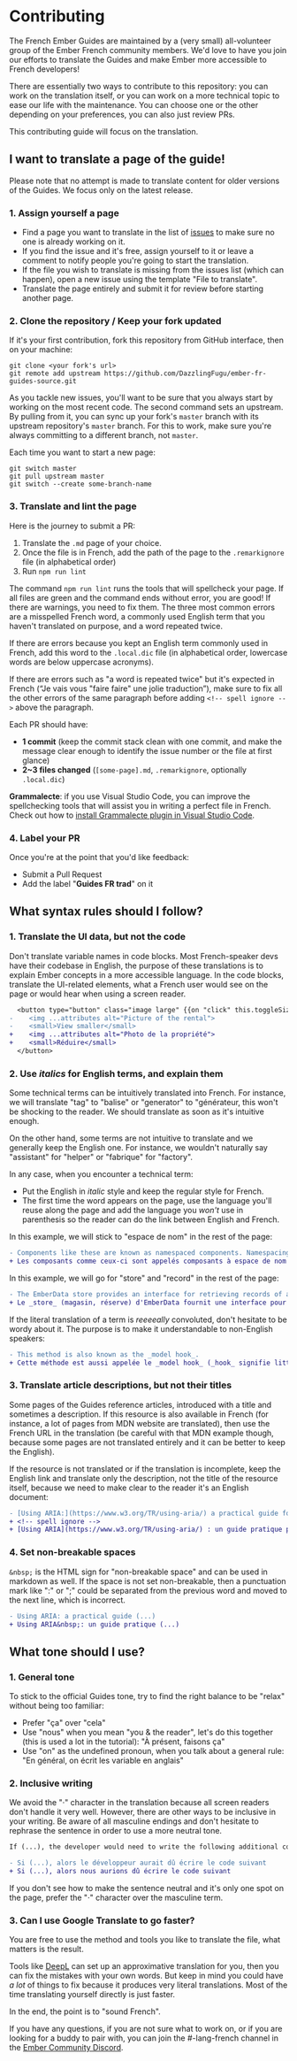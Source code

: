 # Contributing

The French Ember Guides are maintained by a (very small) all-volunteer group of the Ember French community members. We'd love to have you join our efforts to translate the Guides and make Ember more accessible to French developers!

There are essentially two ways to contribute to this repository: you can work on the translation itself, or you can work on a more technical topic to ease our life with the maintenance. You can choose one or the other depending on your preferences, you can also just review PRs.

This contributing guide will focus on the translation.

## I want to translate a page of the guide!

Please note that no attempt is made to translate content for older versions of the Guides. We focus only on the latest release.

### 1. Assign yourself a page

- Find a page you want to translate in the list of [issues](https://github.com/DazzlingFugu/ember-fr-guides-source/issues) to make sure no one is already working on it.
- If you find the issue and it's free, assign yourself to it or leave a comment to notify people you're going to start the translation.
- If the file you wish to translate is missing from the issues list (which can happen), open a new issue using the template "File to translate".
- Translate the page entirely and submit it for review before starting another page.

### 2. Clone the repository / Keep your fork updated

If it's your first contribution, fork this repository from GitHub interface, then on your machine:
```
git clone <your fork's url>
git remote add upstream https://github.com/DazzlingFugu/ember-fr-guides-source.git
```

As you tackle new issues, you'll want to be sure that you always start by working on the most recent code. The second command sets an upstream. By pulling from it, you can sync up your fork's `master` branch with its upstream repository's `master` branch. For this to work, make sure you're always committing to a different branch, not `master`.

Each time you want to start a new page:
```
git switch master
git pull upstream master
git switch --create some-branch-name
```

### 3. Translate and lint the page

Here is the journey to submit a PR:
1. Translate the `.md` page of your choice.
2. Once the file is in French, add the path of the page to the `.remarkignore` file (in alphabetical order)
3. Run `npm run lint`

The command `npm run lint` runs the tools that will spellcheck your page. If all files are green and the command ends without error, you are good! If there are warnings, you need to fix them. The three most common errors are a misspelled French word, a commonly used English term that you haven't translated on purpose, and a word repeated twice.

If there are errors because you kept an English term commonly used in French, add this word to the `.local.dic` file (in alphabetical order, lowercase words are below uppercase acronyms).

If there are errors such as "a word is repeated twice" but it's expected in French (“Je vais vous "faire faire" une jolie traduction”), make sure to fix all the other errors of the same paragraph before adding `<!-- spell ignore -->` above the paragraph.

Each PR should have:
- **1 commit** (keep the commit stack clean with one commit, and make the message clear enough to identify the issue number or the file at first glance)
- **2~3 files changed** (`[some-page].md`, `.remarkignore`, optionally `.local.dic`)

**Grammalecte**: if you use Visual Studio Code, you can improve the spellchecking tools that will assist you in writing a perfect file in French. Check out how to [install Grammalecte plugin in Visual Studio Code](./CONTRIBUTING_GRAMMALECTE.md).

### 4. Label your PR

Once you're at the point that you'd like feedback: 
- Submit a Pull Request
- Add the label "**Guides FR trad**" on it

## What syntax rules should I follow?

### 1. Translate the UI data, but not the code

Don't translate variable names in code blocks. Most French-speaker devs have their codebase in English, the purpose of these translations is to explain Ember concepts in a more accessible language. In the code blocks, translate the UI-related elements, what a French user would see on the page or would hear when using a screen reader.

```diff
  <button type="button" class="image large" {{on "click" this.toggleSize}}>
-    <img ...attributes alt="Picture of the rental">
-    <small>View smaller</small>
+    <img ...attributes alt="Photo de la propriété">
+    <small>Réduire</small>
  </button>
  ```

### 2. Use _italics_ for English terms, and explain them

Some technical terms can be intuitively translated into French. For instance, we will translate "tag" to "balise" or "generator" to "générateur, this won't be shocking to the reader. We should translate as soon as it's intuitive enough. 

On the other hand, some terms are not intuitive to translate and we generally keep the English one. For instance, we wouldn't naturally say "assistant" for "helper" or "fabrique" for "factory".

In any case, when you encounter a technical term:
- Put the English in _italic_ style and keep the regular style for French.
- The first time the word appears on the page, use the language you'll reuse along the page and add the language you _won't_ use in parenthesis so the reader can do the link between English and French.

In this example, we will stick to "espace de nom" in the rest of the page:
```diff
- Components like these are known as namespaced components. Namespacing allows us to organize our components by folders according to their purpose.
+ Les composants comme ceux-ci sont appelés composants à espace de nom (_namespaced components_). Les espaces de nom permettent d'organiser les composants par dossiers selon leur fonction.
```

In this example, we will go for "store" and "record" in the rest of the page:
```diff
- The EmberData store provides an interface for retrieving records of a single type. Use `store.findRecord()` to retrieve a record.
+ Le _store_ (magasin, réserve) d'EmberData fournit une interface pour récupérer les _records_ (enregistrements) d'un type donné. Utilisez `store.findRecord()` pour récupérer un _record_.
```

If the literal translation of a term is _reeeeally_ convoluted, don't hesitate to be wordy about it. The purpose is to make it understandable to non-English speakers:

```diff
- This method is also known as the _model hook_.
+ Cette méthode est aussi appelée le _model hook_ (_hook_ signifie littéralement "un crochet" mais se traduit mal dans un contexte technique. On peut voir le _hook_ comme une fonction mise à disposition et exécutée en interne par le framework, et dont on définit le contenu, on y "accroche" du code).
```

### 3. Translate article descriptions, but not their titles

Some pages of the Guides reference articles, introduced with a title and sometimes a description. If this resource is also available in French (for instance, a lot of pages from MDN website are translated), then use the French URL in the translation (be careful with that MDN example though, because some pages are not translated entirely and it can be better to keep the English).

If the resource is not translated or if the translation is incomplete, keep the English link and translate only the description, not the title of the resource itself, because we need to make clear to the reader it's an English document:
```diff
- [Using ARIA:](https://www.w3.org/TR/using-aria/) a practical guide for developers on how to add accessibility information to HTML element
+ <!-- spell ignore -->
+ [Using ARIA](https://www.w3.org/TR/using-aria/) : un guide pratique pour ajouter aux éléments HTML des informations accessibles.
```

### 4. Set non-breakable spaces

`&nbsp;` is the HTML sign for "non-breakable space" and can be used in markdown as well. If the space is not set non-breakable, then a punctuation mark like ":" or ";" could be separated from the previous word and moved to the next line, which is incorrect.
```diff
- Using ARIA: a practical guide (...)
+ Using ARIA&nbsp;: un guide pratique (...)
```

## What tone should I use?

### 1. General tone

To stick to the official Guides tone, try to find the right balance to be "relax" without being too familiar:
- Prefer "ça" over "cela"
- Use "nous" when you mean "you & the reader", let's do this together (this is used a lot in the tutorial): "À présent, faisons ça"
- Use "on" as the undefined pronoun, when you talk about a general rule: "En général, on écrit les variable en anglais"

### 2. Inclusive writing

We avoid the "·" character in the translation because all screen readers don't handle it very well. However, there are other ways to be inclusive in your writing. Be aware of all masculine endings and don't hesitate to rephrase the sentence in order to use a more neutral tone.

```diff
If (...), the developer would need to write the following additional code

- Si (...), alors le développeur aurait dû écrire le code suivant
+ Si (...), alors nous aurions dû écrire le code suivant
```

If you don't see how to make the sentence neutral and it's only one spot on the page, prefer the "·" character over the masculine term.

### 3. Can I use Google Translate to go faster?

You are free to use the method and tools you like to translate the file, what matters is the result. 

Tools like [DeepL](https://www.deepl.com) can set up an approximative translation for you, then you can fix the mistakes with your own words. But keep in mind you could have _a lot_ of things to fix because it produces very literal translations. Most of the time translating yourself directly is just faster.

In the end, the point is to "sound French".

If you have any questions, if you are not sure what to work on, or if you are looking for a buddy to pair with, you can join the #-lang-french channel in the [Ember Community Discord](https://discordapp.com/invite/zT3asNS).

